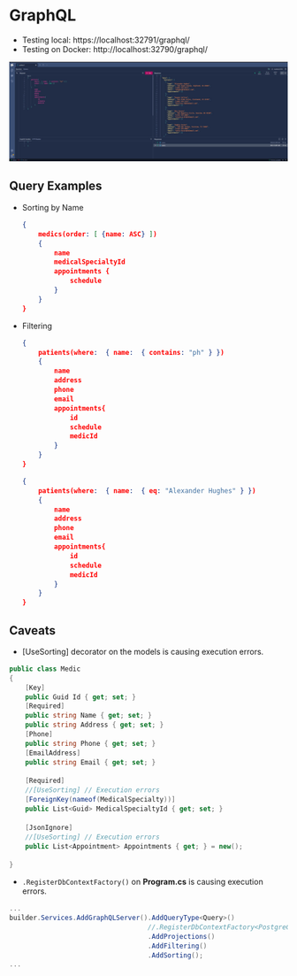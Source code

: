 # GraphQL

-   Testing local: https://localhost:32791/graphql/
-   Testing on Docker: http://localhost:32790/graphql/

![alt text](../../img/GraphQL.jpg)

## Query Examples

-   Sorting by Name

    ```json
    {
        medics(order: [ {name: ASC} ])
        {
            name
            medicalSpecialtyId
            appointments {
                schedule
            }
        }
    }
    ```

-   Filtering

    ```json
    {
        patients(where:  { name:  { contains: "ph" } })
        {
            name
            address
            phone
            email
            appointments{
                id
                schedule
                medicId
            }
        }
    }
    ```

    ```json
    {
        patients(where:  { name:  { eq: "Alexander Hughes" } })
        {
            name
            address
            phone
            email
            appointments{
                id
                schedule
                medicId
            }
        }
    }
    ```

## Caveats

-   [UseSorting] decorator on the models is causing execution errors.

```csharp
public class Medic
{
    [Key]
    public Guid Id { get; set; }
    [Required]
    public string Name { get; set; }
    public string Address { get; set; }
    [Phone]
    public string Phone { get; set; }
    [EmailAddress]
    public string Email { get; set; }

    [Required]
    //[UseSorting] // Execution errors
    [ForeignKey(nameof(MedicalSpecialty))]
    public List<Guid> MedicalSpecialtyId { get; set; }

    [JsonIgnore]
    //[UseSorting] // Execution errors
    public List<Appointment> Appointments { get; } = new();

}
```

-   `.RegisterDbContextFactory()` on **Program.cs** is causing execution errors.

```csharp
...
builder.Services.AddGraphQLServer().AddQueryType<Query>()
                                   //.RegisterDbContextFactory<PostgreContext>() // Execution errors
                                   .AddProjections()
                                   .AddFiltering()
                                   .AddSorting();
...
```
